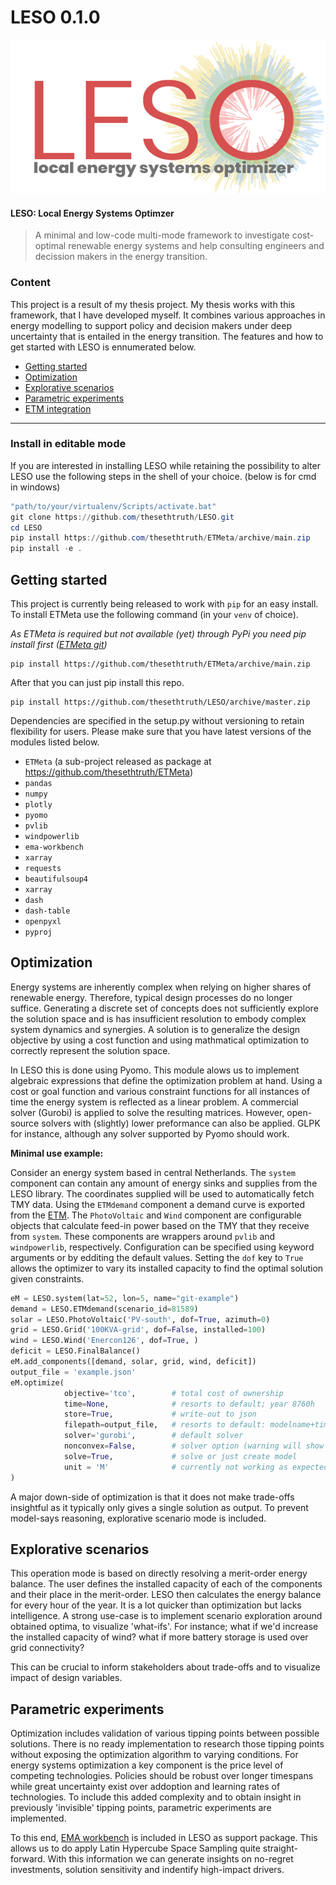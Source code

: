 # LESO 0.1.0
![alt text](logo.png)
#### LESO: Local Energy Systems Optimzer
> A minimal and low-code multi-mode framework to investigate cost-optimal renewable energy systems and help consulting engineers and decission makers in the energy transition.

### Content
This project is a result of my thesis project. My thesis works with this framework, that I have developed myself. It combines various approaches in energy modelling to support policy and decision makers under deep uncertainty that is entailed in the energy transition. The features and how to get started with LESO is ennumerated below.

 * [Getting started](#getting-started)
 * [Optimization](#optimization)
 * [Explorative scenarios](#explorative-scenarios)
 * [Parametric experiments](#parametric-experiments)
 * [ETM integration](#etm-integration)

---
### Install in editable mode
If you are interested in installing LESO while retaining the possibility to alter LESO use the following steps in the shell of your choice. (below is for cmd in windows)

```powershell
"path/to/your/virtualenv/Scripts/activate.bat"
git clone https://github.com/thesethtruth/LESO.git
cd LESO
pip install https://github.com/thesethtruth/ETMeta/archive/main.zip
pip install -e .
```
## Getting started

This project is currently being released to work with `pip` for an easy install.
To install ETMeta use the following command (in your `venv` of choice).

*As ETMeta is required but not available (yet) through PyPi you need pip install first ([ETMeta git](https://github.com/thesethtruth/ETMeta))*

```
pip install https://github.com/thesethtruth/ETMeta/archive/main.zip
```

After that you can just pip install this repo. 

```
pip install https://github.com/thesethtruth/LESO/archive/master.zip
```



Dependencies are specified in the setup.py without versioning to retain flexibility for users. Please make sure that you have latest versions of the modules listed below.

* `ETMeta` (a sub-project released as package at https://github.com/thesethtruth/ETMeta)
* `pandas`
* `numpy`
* `plotly`
* `pyomo`
* `pvlib`
* `windpowerlib`
* `ema-workbench`
* `xarray`
* `requests`
* `beautifulsoup4`
* `xarray`
* `dash`
* `dash-table`
* `openpyxl`
* `pyproj`


## Optimization
Energy systems are inherently complex when relying on higher shares of renewable energy. Therefore, typical design processes do no longer suffice. Generating a discrete set of concepts does not sufficiently explore the solution space and is has insufficient resolution to embody complex system dynamics and synergies. A solution is to generalize the design objective by using a cost function and using mathmatical optimization to correctly represent the solution space. 

In LESO this is done using Pyomo. This module alows us to implement algebraic expressions that define the optimization problem at hand. Using a cost or goal function and various constraint functions for all instances of time the energy system is reflected as a linear problem. A commercial solver (Gurobi) is applied to solve the resulting matrices. However, open-source solvers  with (slightly) lower preformance can also be applied. GLPK for instance, although any solver supported by Pyomo should work.

**Minimal use example:**

Consider an energy system based in central Netherlands. The `system` component can contain any amount of energy sinks and supplies from the LESO library. The coordinates supplied will be used to automatically fetch TMY data. Using the `ETMdemand` component a demand curve is exported from the [ETM](https://pro.energytransitionmodel.com/). The `PhotoVoltaic` and `Wind` component are configurable objects that calculate feed-in power based on the TMY that they receive from `system`. These components are wrappers around `pvlib` and `windpowerlib`, respectively. Configuration can be specified using keyword arguments or by edditing the default values. Setting the `dof` key to `True` allows the optimizer to vary its installed capacity to find the optimal solution given constraints. 
```python
eM = LESO.system(lat=52, lon=5, name="git-example")
demand = LESO.ETMdemand(scenario_id=81589)
solar = LESO.PhotoVoltaic('PV-south', dof=True, azimuth=0)
grid = LESO.Grid('100KVA-grid', dof=False, installed=100)
wind = LESO.Wind('Enercon126', dof=True, )
deficit = LESO.FinalBalance()
eM.add_components([demand, solar, grid, wind, deficit])
output_file = 'example.json'
eM.optimize(
            objective='tco',        # total cost of ownership
            time=None,              # resorts to default; year 8760h
            store=True,             # write-out to json
            filepath=output_file,   # resorts to default: modelname+timestamp
            solver='gurobi',        # default solver
            nonconvex=False,        # solver option (warning will show if needed)
            solve=True,             # solve or just create model
            unit = 'M'              # currently not working as expected
)

```
A major down-side of optimization is that it does not make trade-offs insightful as it typically only gives a single solution as output. To prevent model-says reasoning, explorative scenario mode is included.

## Explorative scenarios
This operation mode is based on directly resolving a merit-order energy balance. The user defines the installed capacity of each of the components and their place in the merit-order. LESO then  calculates the energy balance for every hour of the year. It is a lot quicker than optimization but lacks intelligence. A strong use-case is to implement scenario exploration around obtained optima, to visualize 'what-ifs'. For instance; what if we'd increase the installed capacity of wind? what if more battery storage is used over grid connectivity? 

This can be crucial to inform stakeholders about trade-offs and to visualize impact of design variables.

## Parametric experiments
Optimization includes validation of various tipping points between possible solutions. There is no ready implementation to research those tipping points without exposing the optimization algorithm to varying conditions. For energy systems optimization a key component is the price level of competing technologies. Policies should be robust over longer timespans while great uncertainty exist over addoption and learning rates of technologies. To include this added complexity and to obtain insight in previously 'invisible' tipping points, parametric experiments are implemented. 

To this end, [EMA workbench](https://emaworkbench.readthedocs.io/en/latest/) is included in LESO as support package. This allows us to do apply Latin Hypercube Space Sampling quite straight-forward. With this information we can generate insights on no-regret investments, solution sensitivity and indentify high-impact drivers.
